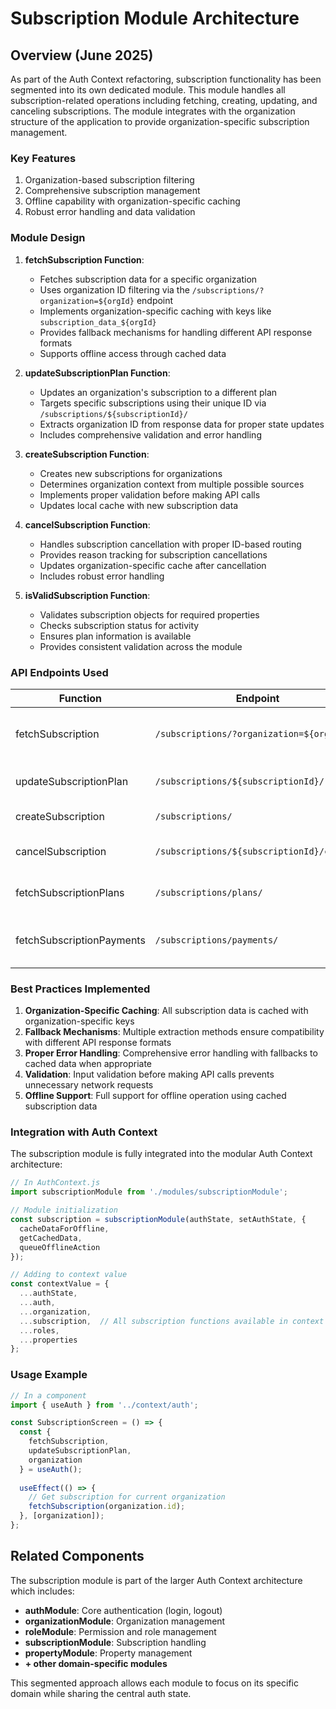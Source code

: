 # Subscription Module Architecture

## Overview (June 2025)

As part of the Auth Context refactoring, subscription functionality has been segmented into its own dedicated module. This module handles all subscription-related operations including fetching, creating, updating, and canceling subscriptions. The module integrates with the organization structure of the application to provide organization-specific subscription management.

### Key Features

1. Organization-based subscription filtering
2. Comprehensive subscription management
3. Offline capability with organization-specific caching
4. Robust error handling and data validation

### Module Design

1. **fetchSubscription Function**:
   - Fetches subscription data for a specific organization
   - Uses organization ID filtering via the `/subscriptions/?organization=${orgId}` endpoint
   - Implements organization-specific caching with keys like `subscription_data_${orgId}`
   - Provides fallback mechanisms for handling different API response formats
   - Supports offline access through cached data

2. **updateSubscriptionPlan Function**:
   - Updates an organization's subscription to a different plan
   - Targets specific subscriptions using their unique ID via `/subscriptions/${subscriptionId}/`
   - Extracts organization ID from response data for proper state updates
   - Includes comprehensive validation and error handling

3. **createSubscription Function**:
   - Creates new subscriptions for organizations
   - Determines organization context from multiple possible sources
   - Implements proper validation before making API calls
   - Updates local cache with new subscription data

4. **cancelSubscription Function**:
   - Handles subscription cancellation with proper ID-based routing
   - Provides reason tracking for subscription cancellations
   - Updates organization-specific cache after cancellation
   - Includes robust error handling

5. **isValidSubscription Function**:
   - Validates subscription objects for required properties
   - Checks subscription status for activity
   - Ensures plan information is available
   - Provides consistent validation across the module

### API Endpoints Used

| Function | Endpoint | Purpose |
|----------|----------|---------|
| fetchSubscription | `/subscriptions/?organization=${orgId}` | Get organization-specific subscriptions |
| updateSubscriptionPlan | `/subscriptions/${subscriptionId}/` | Update an existing subscription |
| createSubscription | `/subscriptions/` | Create a new subscription |
| cancelSubscription | `/subscriptions/${subscriptionId}/cancel/` | Cancel a specific subscription |
| fetchSubscriptionPlans | `/subscriptions/plans/` | Get available subscription plans |
| fetchSubscriptionPayments | `/subscriptions/payments/` | Get subscription payment history |

### Best Practices Implemented

1. **Organization-Specific Caching**: All subscription data is cached with organization-specific keys
2. **Fallback Mechanisms**: Multiple extraction methods ensure compatibility with different API response formats
3. **Proper Error Handling**: Comprehensive error handling with fallbacks to cached data when appropriate
4. **Validation**: Input validation before making API calls prevents unnecessary network requests
5. **Offline Support**: Full support for offline operation using cached subscription data

### Integration with Auth Context

The subscription module is fully integrated into the modular Auth Context architecture:

```javascript
// In AuthContext.js
import subscriptionModule from './modules/subscriptionModule';

// Module initialization
const subscription = subscriptionModule(authState, setAuthState, {
  cacheDataForOffline,
  getCachedData,
  queueOfflineAction
});

// Adding to context value
const contextValue = {
  ...authState,
  ...auth,
  ...organization,
  ...subscription,  // All subscription functions available in context
  ...roles,
  ...properties
};
```

### Usage Example

```javascript
// In a component
import { useAuth } from '../context/auth';

const SubscriptionScreen = () => {
  const { 
    fetchSubscription, 
    updateSubscriptionPlan,
    organization 
  } = useAuth();
  
  useEffect(() => {
    // Get subscription for current organization
    fetchSubscription(organization.id);
  }, [organization]);
};
```

## Related Components

The subscription module is part of the larger Auth Context architecture which includes:

- **authModule**: Core authentication (login, logout)
- **organizationModule**: Organization management
- **roleModule**: Permission and role management
- **subscriptionModule**: Subscription handling
- **propertyModule**: Property management
- **+ other domain-specific modules**

This segmented approach allows each module to focus on its specific domain while sharing the central auth state.
